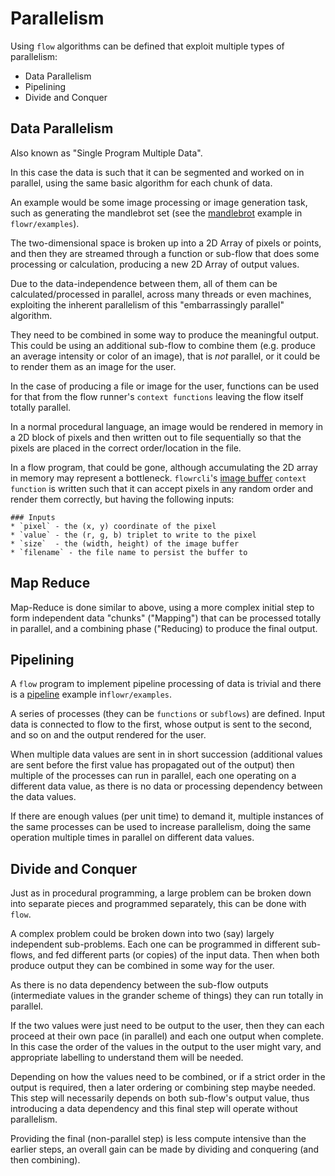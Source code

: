 # Parallelism
Using `flow` algorithms can be defined that exploit multiple types of parallelism:
- Data Parallelism
- Pipelining
- Divide and Conquer

## Data Parallelism
Also known as "Single Program Multiple Data".

In this case the data is such that it can be segmented and worked on in parallel, using the same basic algorithm
for each chunk of data.

An example would be some image processing or image generation task, such as generating the mandlebrot set
(see the [mandlebrot](../../flowr/examples/mandlebrot/DESCRIPTION.md) example in `flowr/examples`).

The two-dimensional space is broken up into a 2D Array of pixels or points, and then they are streamed through
a function or sub-flow that does some processing or calculation, producing a new 2D Array of output values.

Due to the data-independence between them, all of them can be calculated/processed in parallel, across many
threads or even machines, exploiting the inherent parallelism of this "embarrassingly parallel" algorithm.

They need to be combined in some way to produce the meaningful output. This could be using an additional sub-flow
to combine them (e.g. produce an average intensity or color of an image), that is *not* parallel, or it 
could be to render them as an image for the user. 

In the case of producing a file or image for the user, functions can be used for that from
the flow runner's `context functions` leaving the flow itself totally parallel.

In a normal procedural language, an image would be rendered in memory in a 2D block of pixels and then 
written out to file sequentially so that the pixels are placed in the correct order/location in the file.

In a flow program, that could be gone, although accumulating the 2D array in memory may represent a bottleneck.
`flowrcli`'s [image buffer](../../flowr/src/bin/flowrcli/context/image/image_buffer.md) `context function` is written such that it can 
accept pixels in any random order and render them correctly, but having the following inputs:
```
### Inputs
* `pixel` - the (x, y) coordinate of the pixel
* `value` - the (r, g, b) triplet to write to the pixel
* `size`  - the (width, height) of the image buffer
* `filename` - the file name to persist the buffer to
```

## Map Reduce
Map-Reduce is done similar to above, using a more complex initial step to form independent data "chunks"
("Mapping") that can be processed totally in parallel, and a combining phase ("Reducing) to produce the 
final output.

## Pipelining
A `flow` program to implement pipeline processing of data is trivial and there is a 
[pipeline](../../flowr/examples/pipeline/DESCRIPTION.md) example in`flowr/examples`.

A series of processes (they can be `functions` or `subflows`) are defined. Input data is connected to flow
to the first, whose output is sent to the second, and so on and the output rendered for the user.

When multiple data values are sent in in short succession (additional values are sent before the first value
has propagated out of the output) then multiple of the processes can run in parallel, each one operating on
a different data value, as there is no data or processing dependency between the data values.

If there are enough values (per unit time) to demand it, multiple instances of the same processes can be used
to increase parallelism, doing the same operation multiple times in parallel on different data values.

## Divide and Conquer
Just as in procedural programming, a large problem can be broken down into separate pieces and 
programmed separately, this can be done with `flow`.

A complex problem could be broken down into two (say) largely independent sub-problems. Each one can 
be programmed in different sub-flows, and fed different parts (or copies) of the input data. Then when 
both produce output they can be combined in some way for the user.

As there is no data dependency between the sub-flow outputs (intermediate values in the grander scheme of
things) they can run totally in parallel. 

If the two values were just need to be output to the user, then they can each proceed at their own pace
(in parallel) and each one output when complete. In this case the order of the values in the output to the
user might vary, and appropriate labelling to understand them will be needed.

Depending on how the values need to be combined, or if a strict order in the output is required,
then a later ordering or combining step maybe needed. This step will necessarily depends on both sub-flow's
output value, thus introducing a data dependency and this final step will operate without parallelism.

Providing the final (non-parallel step) is less compute intensive than the earlier steps, an overall 
gain can be made by dividing and conquering (and then combining).

